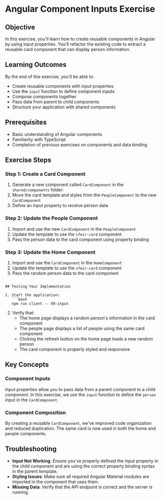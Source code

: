 # Angular Component Inputs Exercise

## Objective

In this exercise, you'll learn how to create reusable components in Angular by using input properties. You'll refactor the existing code to extract a reusable card component that can display person information.

## Learning Outcomes

By the end of this exercise, you'll be able to:

- Create reusable components with input properties
- Use the `input` function to define component inputs
- Compose components together
- Pass data from parent to child components
- Structure your application with shared components

## Prerequisites

- Basic understanding of Angular components
- Familiarity with TypeScript
- Completion of previous exercises on components and data binding

## Exercise Steps

### Step 1: Create a Card Component

1. Generate a new component called `CardComponent` in the `shared/components` folder:
2. Move the card template and styles from the `PeopleComponent` to the new `CardComponent`
3. Define an input property to receive person data

### Step 2: Update the People Component

1. Import and use the new `CardComponent` in the `PeopleComponent`
2. Update the template to use the `sfeir-card` component
3. Pass the person data to the card component using property binding

### Step 3: Update the Home Component

1. Import and use the `CardComponent` in the `HomeComponent`
2. Update the template to use the `sfeir-card` component
3. Pass the random person data to the card component

````

## Testing Your Implementation

1. Start the application:
   ```bash
   npm run client -- 09-input
````

2. Verify that:
   - The home page displays a random person's information in the card component
   - The people page displays a list of people using the same card component
   - Clicking the refresh button on the home page loads a new random person
   - The card component is properly styled and responsive

## Key Concepts

### Component Inputs

Input properties allow you to pass data from a parent component to a child component. In this exercise, we use the `input` function to define the `person` input in the `CardComponent`.

### Component Composition

By creating a reusable `CardComponent`, we've improved code organization and reduced duplication. The same card is now used in both the home and people components.

## Troubleshooting

- **Input Not Working**: Ensure you've properly defined the input property in the child component and are using the correct property binding syntax in the parent template.
- **Styling Issues**: Make sure all required Angular Material modules are imported in the component that uses them.
- **Missing Data**: Verify that the API endpoint is correct and the server is running.
